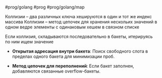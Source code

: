 #prog/golang #prog #prog/golang/map 

Коллизии – два различных ключа хешируются в один и тот же индекс массива
Коллизии – метод цепочек для хранения нескольих значений в одном ведре
элементы с одинаковым хешем в связном списке 

Если коллизия, складываются последовательно в бакеты, итерируясь по ним ищем значение 


- **Открытая адресация внутри бакета**: Поиск свободного слота в пределах одного бакета для минимизации проб.
    
- **Метод цепочек для переполнений**: Если бакет заполнен, добавляются связанные overflow-бакеты.